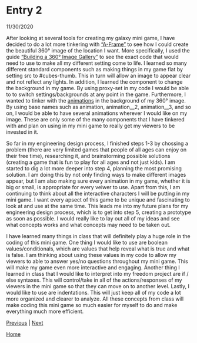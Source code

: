 # Entry 2
11/30/2020

After looking at several tools for creating my galaxy mini game, I have decided to do a lot more tinkering with [“A-Frame”](https://aframe.io/) to see how I could create the beautiful 360° image of the location I want. More specifically, I used the guide [“Building a 360° Image Gallery”](https://aframe.io/docs/1.0.0/guides/building-a-360-image-gallery.html) to see the exact code that would need to use to make all my different setting come to life. I learned so many different standard components such as making things in my game flat by setting src to #cubes-thumb. This in turn will allow an image to appear clear and not reflect any lights. In addition, I learned the component to change the background in my game. By using proxy-set in my code I would be able to to switch settings/backgrounds at any point in the game. Furthermore, I wanted to tinker with the [animations](https://aframe.io/docs/1.0.0/components/animation.html) in the background of my 360° image. By using base names such as animation, animation__2, animation__3, and so on, I would be able to have several animations wherever I would like on my image. These are only some of the many components that I have tinkered with and plan on using in my mini game to really get my viewers to be invested in it. 

So far in my engineering design process, I finished steps 1-3 by chossing a problem (there are very limited games that people of all ages can enjoy on their free time), researching it, and brainstorming possible solutions (creating a game that is fun to play for all ages and not just kids). I am started to dig a lot more deeper into step 4, planning the most promising solution. I am doing this by not only finding ways to make different images appear, but I am also making sure every animation in my game, whether it is big or small, is appropriate for every veiwer to use. Apart from this, I am continuing to think about all the interactive characters I will be putting in my mini game. I want every apsect of this game to be unique and fascinating to look at and use at the same time. This leads me into my future plans for my engineering design process, which is to get into step 5, creating a prototype as soon as possible. I would really like to lay out all of my ideas and see what concepts works and what concepts may need to be taken out. 

I have learned many things in class that will definitely play a huge role in the coding of this mini game. One thing I would like to use are boolean values/conditionals, which are values that help reveal what is true and what is false. I am thinking about using these values in my code to allow my viewers to able to answer yes/no questions throughout my mini game. This will make my game even more interactive and engaging. Another thing I learned in class that I would like to interpret into my freedom project are if / else syntaxes. This will control/take in all of the actions/responses of my viewers in the mini game so that they can move on to another level. Lastly, I would like to use are indentations. This will just keep all of my code a lot more organized and clearer to analyze. All these concepts from class will make coding this mini game so much easier for myself to do and make everything much more efficient.   



[Previous](entry01.md) | [Next](entry03.md)

[Home](../README.md)
